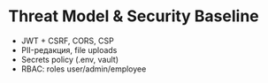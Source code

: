 # Threat Model & Security Baseline

- JWT + CSRF, CORS, CSP
- PII-редакция, file uploads
- Secrets policy (.env, vault)
- RBAC: roles user/admin/employee
